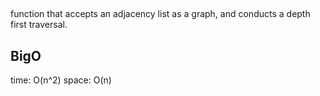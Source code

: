 ## 
function that accepts an adjacency list as a graph, and conducts a depth first traversal. 

## BigO
time: O(n^2)
space: O(n)
